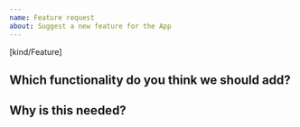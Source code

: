 ```yaml
---
name: Feature request
about: Suggest a new feature for the App
---
```

[kind/Feature]

<!--

Welcome! - We kindly ask you to:

  1. Fill out the issue template below 

Thank you for contributing to the project!

-->

## Which functionality do you think we should add?


## Why is this needed?
